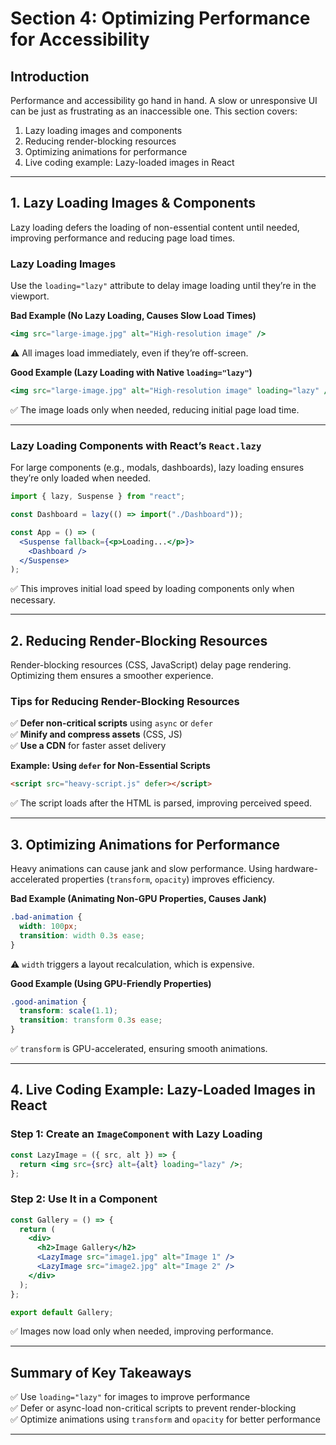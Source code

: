 # **Section 4: Optimizing Performance for Accessibility**  

## **Introduction**  
Performance and accessibility go hand in hand. A slow or unresponsive UI can be just as frustrating as an inaccessible one. This section covers:  

1. Lazy loading images and components  
2. Reducing render-blocking resources  
3. Optimizing animations for performance  
4. Live coding example: Lazy-loaded images in React  

---

## **1. Lazy Loading Images & Components**  
Lazy loading defers the loading of non-essential content until needed, improving performance and reducing page load times.  

### **Lazy Loading Images**  
Use the `loading="lazy"` attribute to delay image loading until they’re in the viewport.  

**Bad Example (No Lazy Loading, Causes Slow Load Times)**  
```jsx
<img src="large-image.jpg" alt="High-resolution image" />
```
⚠️ All images load immediately, even if they’re off-screen.  

**Good Example (Lazy Loading with Native `loading="lazy"`)**  
```jsx
<img src="large-image.jpg" alt="High-resolution image" loading="lazy" />
```
✅ The image loads only when needed, reducing initial page load time.  

---

### **Lazy Loading Components with React’s `React.lazy`**  
For large components (e.g., modals, dashboards), lazy loading ensures they’re only loaded when needed.  

```jsx
import { lazy, Suspense } from "react";

const Dashboard = lazy(() => import("./Dashboard"));

const App = () => (
  <Suspense fallback={<p>Loading...</p>}>
    <Dashboard />
  </Suspense>
);
```
✅ This improves initial load speed by loading components only when necessary.  

---

## **2. Reducing Render-Blocking Resources**  
Render-blocking resources (CSS, JavaScript) delay page rendering. Optimizing them ensures a smoother experience.  

### **Tips for Reducing Render-Blocking Resources**  
✅ **Defer non-critical scripts** using `async` or `defer`  
✅ **Minify and compress assets** (CSS, JS)  
✅ **Use a CDN** for faster asset delivery  

**Example: Using `defer` for Non-Essential Scripts**  
```html
<script src="heavy-script.js" defer></script>
```
✅ The script loads after the HTML is parsed, improving perceived speed.  

---

## **3. Optimizing Animations for Performance**  
Heavy animations can cause jank and slow performance. Using hardware-accelerated properties (`transform`, `opacity`) improves efficiency.  

**Bad Example (Animating Non-GPU Properties, Causes Jank)**  
```css
.bad-animation {
  width: 100px;
  transition: width 0.3s ease;
}
```
⚠️ `width` triggers a layout recalculation, which is expensive.  

**Good Example (Using GPU-Friendly Properties)**  
```css
.good-animation {
  transform: scale(1.1);
  transition: transform 0.3s ease;
}
```
✅ `transform` is GPU-accelerated, ensuring smooth animations.  

---

## **4. Live Coding Example: Lazy-Loaded Images in React**  

### **Step 1: Create an `ImageComponent` with Lazy Loading**  
```jsx
const LazyImage = ({ src, alt }) => {
  return <img src={src} alt={alt} loading="lazy" />;
};
```

### **Step 2: Use It in a Component**  
```jsx
const Gallery = () => {
  return (
    <div>
      <h2>Image Gallery</h2>
      <LazyImage src="image1.jpg" alt="Image 1" />
      <LazyImage src="image2.jpg" alt="Image 2" />
    </div>
  );
};

export default Gallery;
```
✅ Images now load only when needed, improving performance.  

---

## **Summary of Key Takeaways**  
✅ Use `loading="lazy"` for images to improve performance  
✅ Defer or async-load non-critical scripts to prevent render-blocking  
✅ Optimize animations using `transform` and `opacity` for better performance  

---